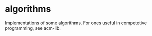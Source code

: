 # algorithms
Implementations of some algorithms. For ones useful in competetive programming, see acm-lib.
